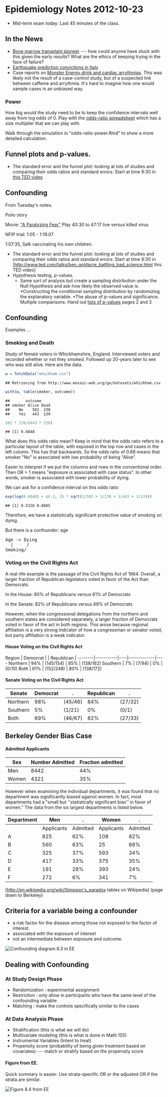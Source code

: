 Epidemiology Notes 2012-10-23
=====================



* Mid-term exam today: Last 45 minutes of the class.  

In the News
------------

* [Bone marrow transplant pioneer](http://www.nytimes.com/2012/10/22/science/e-donnall-thomas-furthered-bone-marrow-transplants-dies.html) --- how could anyone have stuck with this given the early results?  What are the ethics of keeping trying in the face of failure?
* [Earthquake prediction convictions in Italy](http://dotearth.blogs.nytimes.com/2012/10/22/italys-troubling-earthquake-convictions/)
* Case reports on [Monster Energy drink and cardiac arrythmias](http://www.nytimes.com/2012/10/23/business/fda-receives-death-reports-citing-monster-energy-a-high-caffeine-drink.html?_r=0).  This was likely not the result of a case-control study, but of a suspected link between caffeine and arrythmia.  It's hard to imagine how one would sample cases in an unbiased way.
    
### Power

How big would the study need to be to keep the confidence intervals well away from log odds of 0.  Play with the [odds-ratio spreadsheet](https://docs.google.com/spreadsheet/ccc?key=0Am13enSalO74dGEzYm4zS2Jrd0lfbllHRkxJXzU0b0E) which has a size multiplier that we can play with.   

Walk through the simulation in "odds-ratio-power.Rmd" to show a more detailed calculation.

Funnel plots and p-values.  
--------------
* The standard error and the funnel plot: looking at lots of studies and comparing their odds ratios and standard errors: Start at time 9:30 in [this TED video](http://www.ted.com/talks/ben_goldacre_battling_bad_science.html) 

Confounding
------------
From Tuesday's notes.

Polio story

Movie: ["A Paralyzing Fear"](http://movies.netflix.com/WiMovie/A_Paralyzing_Fear_The_Story_of_Polio_in_America/70020312?trkid=2361637) 
Play 40:30 to 47:17  live versus killed virus

NFIP trial: 1:05 - 1:19.07

1:07:35, Salk vaccinating his own children.


* The standard error and the funnel plot: looking at lots of studies and comparing their odds ratios and standard errors: Start at time 9:30 in [http://www.ted.com/talks/ben_goldacre_battling_bad_science.html this TED video]
* Hypothesis testing.  p-values.
    * Same sort of analysis but create a sampling distribution under the Null Hypothesis and ask how likely the observed value is.
    *Constructing the conditional sampling distribution by randomizing the explanatory variable.
*The abuse of p-values and significance.  Multiple comparisons.  Hand out [lists of p-values](Activities/conf-interval-tables.pdf) pages 2 and 3


Confounding
---------------

Examples ...



### Smoking and Death

Study of female voters in Whickhamshire, England.  Interviewed voters and recorded whether or not they smoked.  Followed up 20-years later to see who was still alive.  Here are the data.





```r
w = fetchData("whickham.csv")
```

```
## Retrieving from http://www.mosaic-web.org/go/datasets/whickham.csv
```

```r
with(w, table(smoker, outcome))
```

```
##       outcome
## smoker Alive Dead
##    No    502  230
##    Yes   443  139
```

```r
502 * 139/(443 * 230)
```

```
## [1] 0.6848
```


What does this odds ratio mean?  Keep in mind that the odds ratio refers to a particular layout of the table, with exposed in the top row and cases in the left column.  This has that backwards.  So the odds ratio of 0.68 means that smoker "No" is associated with low probability of being "Alive".

Easier to interpret if we put the columns and rows in the conventional order.  Then OR > 1 means "exposure is associated with case status".  In other words, smoker is associated with lower probability of dying.

We can ask for a confidence interval on this odds ratio

```r
exp(log(0.6848) + c(-2, 2) * sqrt(1/502 + 1/230 + 1/443 + 1/139))
```

```
## [1] 0.5326 0.8805
```


Therefore, we have a statistically significant protective value of smoking on dying.

But there is a confounder: age

<pre>
Age -> Dying
  |     /  
Smoking/
</pre>


### Voting on the Civil Rights Act


A real-life example is the passage of the Civil Rights Act of 1964.  Overall, a larger fraction of Republican legislators voted in favor of the Act than Democrats. 

In the House: 80% of Republicans versus 61% of Democrats

In the Senate: 82% of Republicans versus 69% of Democrats

However,  when the congressional delegations from the northern and southern states are considered separately,  a larger fraction of Democrats voted in favor of the act in both regions. This arose because regional affiliation is a very strong indicator of how a congressman or senator voted, but party affiliation is a weak indicator. 

#### House Voting on the Civil Rights Act
 
 Region |  Democrat |    | Republican  |
--------|-----------|----|-------------|----
Northern | 94% | (145/154) | 85% | (138/162)
Southern | 7%  | (7/94)     | 0% | (0/10)
Both     | 61% | (152/248) | 80% | (138/172)


#### Senate Voting on the Civil Rights Act

 Senate | Democrat | . | Republican| .
--------|----------|---|-----------|--- 
Northern|98% |(45/46)| 84% |(27/32)
Southern|5% |(1/21)  | 0% | (0/1)
Both    | 69% |(46/67) | 82% |(27/33)


Berkeley Gender Bias Case
------------------

#### Admitted Applicants

Sex   | Number Admitted | Fraction admitted
------|-----------------|------------------
Men   | 8442            | 44%
Women | 4321            | 35%


However when examining the individual departments, it was found that no department was significantly biased against women. In fact, most departments had a "small but ''statistically significant bias'' in favor of women."  The data from the six largest departments is listed below.

Department  | Men | .  |  Women |  .
------------|-----|----|--------|--------
            | Applicants | Admitted | Applicants | Admitted
 A          | 825        | 62%      | 108        | 82%
 B          | 560        | 63%      | 25         | 68%
 C          | 325        | 37%      | 593        | 34%
 D          | 417        | 33%      | 375        | 35%
 E          | 191        | 28%      | 393        | 24%
 F          | 272        | 6%       | 341        | 7%


[http://en.wikipedia.org/wiki/Simpson's_paradox tables on Wikipedia] (page down to Berkeley)


Criteria for a variable being a confounder
----------------------

* a risk factor for the disease among those not exposed to the factor of interest.
* associated with the exposure of interest
* not an intermediate between exposure and outcome.

![Confounding diagram 8.3 in EE](https://dl.dropbox.com/u/5098197/Epidemiology/Figures/EE-Fig-8-3.png)

Dealing with Confounding
------------------------

### At Study Design Phase

* Randomization : experimental assignment
* Restriction : only allow in participants who have the same level of the confounding variable
* Matching : make the controls specifically similar to the cases


### At Data Analysis Phase

* Stratification (this is what we will do)
* Multivariate modeling (this is what is done in Math 155)
* Instrumental Variables (Intent to treat)
* Propensity score (probability of being given treatment based on covariates) --- match or stratify based on the propensity score

#### Figure from EE.

Quick summary is easier: Use strata-specific OR or the adjusted OR if the strata are similar.

![Figure 8.4 from EE](https://dl.dropbox.com/u/5098197/Epidemiology/Figures/EE-Fig-8-4.png)
